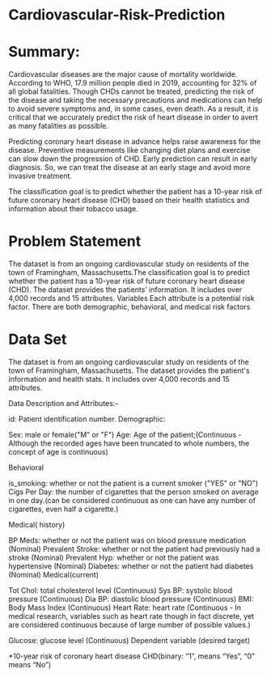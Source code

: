 # Cardiovascular-Risk-Prediction

# Summary:

Cardiovascular diseases are the major cause of mortality worldwide. According to WHO, 17.9 million people died in 2019, accounting for 32% of all global fatalities. Though CHDs cannot be treated, predicting the risk of the disease and taking the necessary precautions and medications can help to avoid severe symptoms and, in some cases, even death. As a result, it is critical that we accurately predict the risk of heart disease in order to avert as many fatalities as possible.

Predicting coronary heart disease in advance helps raise awareness for the disease. Preventive measurements like changing diet plans and exercise can slow down the progression of CHD. Early prediction can result in early diagnosis. So, we can treat the disease at an early stage and avoid more invasive treatment.

The classification goal is to predict whether the patient has a 10-year risk of future coronary heart disease (CHD) based on their health statistics and information about their tobacco usage.

# Problem Statement
The dataset is from an ongoing cardiovascular study on residents of the town of Framingham, Massachusetts.The classification goal is to predict whether the patient has a 10-year risk of future coronary heart disease (CHD). The dataset provides the patients’ information. It includes over 4,000 records and 15 attributes. Variables Each attribute is a potential risk factor. There are both demographic, behavioral, and medical risk factors

# Data Set

The dataset is from an ongoing cardiovascular study on residents of the town of Framingham, Massachusetts. The dataset provides the patient's information and health stats. It includes over 4,000 records and 15 attributes.

Data Description and Attributes:-

id: Patient identification number. Demographic:

Sex: male or female("M" or "F") Age: Age of the patient;(Continuous - Although the recorded ages have been truncated to whole numbers, the concept of age is continuous)

Behavioral

is_smoking: whether or not the patient is a current smoker ("YES" or "NO") Cigs Per Day: the number of cigarettes that the person smoked on average in one day.(can be considered continuous as one can have any number of cigarettes, even half a cigarette.)

Medical( history)

BP Meds: whether or not the patient was on blood pressure medication (Nominal) Prevalent Stroke: whether or not the patient had previously had a stroke (Nominal) Prevalent Hyp: whether or not the patient was hypertensive (Nominal) Diabetes: whether or not the patient had diabetes (Nominal) Medical(current)

Tot Chol: total cholesterol level (Continuous) Sys BP: systolic blood pressure (Continuous) Dia BP: diastolic blood pressure (Continuous) BMI: Body Mass Index (Continuous) Heart Rate: heart rate (Continuous - In medical research, variables such as heart rate though in fact discrete, yet are considered continuous because of large number of possible values.)

Glucose: glucose level (Continuous) Dependent variable (desired target)

*10-year risk of coronary heart disease CHD(binary: “1”, means “Yes”, “0” means “No”)
